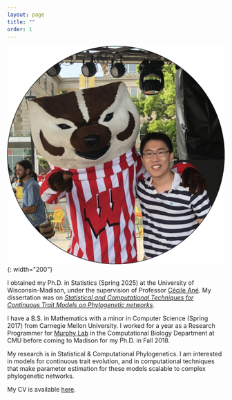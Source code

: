 ```yaml
---
layout: page
title: ""
order: 1
---
```


![](/images/profile.png){: width="200"}

I obtained my Ph.D. in Statistics (Spring 2025) at the University of Wisconsin-Madison, under
the supervision of Professor [Cécile Ané](https://pages.stat.wisc.edu/~ane/).
My dissertation was on [*Statistical and Computational Techniques for Continuous Trait Models
on Phylogenetic networks*](https://digital.library.wisc.edu/1711.dl/CN7APKSRI7P2F9E).

I have a B.S. in Mathematics with a minor in Computer Science (Spring 2017) from Carnegie
Mellon University.
I worked for a year as a Research Programmer for [Murphy Lab](https://murphylab.cbd.cmu.edu)
in the Computational Biology Department at CMU before coming to Madison for my Ph.D. in Fall
2018.

My research is in Statistical & Computational Phylogenetics.
I am interested in models for continuous trait evolution, and in computational techniques
that make parameter estimation for these models scalable to complex phylogenetic networks.

My CV is available [here](/files/cv.pdf).